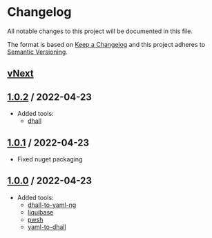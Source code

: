 
# Changelog
All notable changes to this project will be documented in this file.

The format is based on [Keep a Changelog](http://keepachangelog.com/en/1.0.0/)
and this project adheres to [Semantic Versioning](http://semver.org/spec/v2.0.0.html).

## [vNext]

## [1.0.2] / 2022-04-23
- Added tools:
  - [dhall](https://github.com/dhall-lang/dhall-haskell/tree/master/dhall)

## [1.0.1] / 2022-04-23
- Fixed nuget packaging

## [1.0.0] / 2022-04-23
- Added tools:
  - [dhall-to-yaml-ng](https://github.com/dhall-lang/dhall-haskell/tree/master/dhall-yaml)
  - [liquibase](https://liquibase.org/)
  - [pwsh](https://github.com/PowerShell/PowerShell)
  - [yaml-to-dhall](https://github.com/dhall-lang/dhall-haskell/tree/master/dhall-yaml)

[vNext]: https://github.com/harrhp/Nuke.Extensions/compare/1.0.2...HEAD
[1.0.2]: https://github.com/harrhp/Nuke.Extensions/compare/1.0.1...1.0.2
[1.0.1]: https://github.com/harrhp/Nuke.Extensions/compare/1.0.0...1.0.1
[1.0.0]: https://github.com/harrhp/Nuke.Extensions/tree/1.0.0

